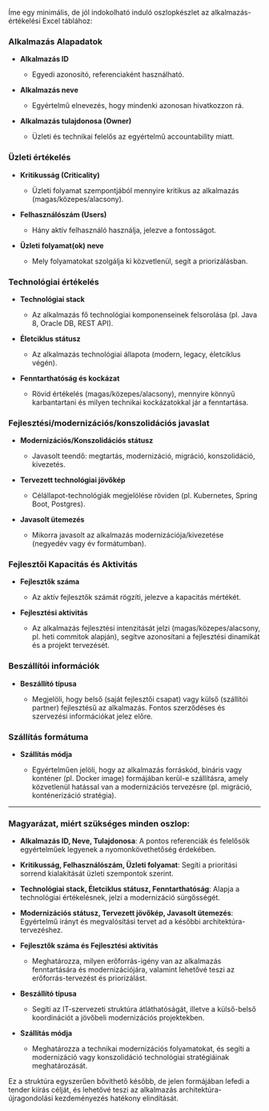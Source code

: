 Íme egy minimális, de jól indokolható induló oszlopkészlet az alkalmazás-értékelési Excel táblához:

### Alkalmazás Alapadatok

* **Alkalmazás ID**

  * Egyedi azonosító, referenciaként használható.
* **Alkalmazás neve**

  * Egyértelmű elnevezés, hogy mindenki azonosan hivatkozzon rá.
* **Alkalmazás tulajdonosa (Owner)**

  * Üzleti és technikai felelős az egyértelmű accountability miatt.

### Üzleti értékelés

* **Kritikusság (Criticality)**

  * Üzleti folyamat szempontjából mennyire kritikus az alkalmazás (magas/közepes/alacsony).
* **Felhasználószám (Users)**

  * Hány aktív felhasználó használja, jelezve a fontosságot.
* **Üzleti folyamat(ok) neve**

  * Mely folyamatokat szolgálja ki közvetlenül, segít a priorizálásban.

### Technológiai értékelés

* **Technológiai stack**

  * Az alkalmazás fő technológiai komponenseinek felsorolása (pl. Java 8, Oracle DB, REST API).
* **Életciklus státusz**

  * Az alkalmazás technológiai állapota (modern, legacy, életciklus végén).
* **Fenntarthatóság és kockázat**

  * Rövid értékelés (magas/közepes/alacsony), mennyire könnyű karbantartani és milyen technikai kockázatokkal jár a fenntartása.

### Fejlesztési/modernizációs/konszolidációs javaslat

* **Modernizációs/Konszolidációs státusz**

  * Javasolt teendő: megtartás, modernizáció, migráció, konszolidáció, kivezetés.
* **Tervezett technológiai jövőkép**

  * Célállapot-technológiák megjelölése röviden (pl. Kubernetes, Spring Boot, Postgres).
* **Javasolt ütemezés**

  * Mikorra javasolt az alkalmazás modernizációja/kivezetése (negyedév vagy év formátumban).

### Fejlesztői Kapacitás és Aktivitás

* **Fejlesztők száma**

  * Az aktív fejlesztők számát rögzíti, jelezve a kapacitás mértékét.

* **Fejlesztési aktivitás**

  * Az alkalmazás fejlesztési intenzitását jelzi (magas/közepes/alacsony, pl. heti commitok alapján), segítve azonosítani a fejlesztési dinamikát és a projekt tervezését.

### Beszállítói információk

* **Beszállító típusa**

  * Megjelöli, hogy belső (saját fejlesztői csapat) vagy külső (szállítói partner) fejlesztésű az alkalmazás. Fontos szerződéses és szervezési információkat jelez előre.

### Szállítás formátuma

* **Szállítás módja**

  * Egyértelműen jelöli, hogy az alkalmazás forráskód, bináris vagy konténer (pl. Docker image) formájában kerül-e szállításra, amely közvetlenül hatással van a modernizációs tervezésre (pl. migráció, konténerizáció stratégia).

---

### Magyarázat, miért szükséges minden oszlop:

* **Alkalmazás ID, Neve, Tulajdonosa**:
  A pontos referenciák és felelősök egyértelműek legyenek a nyomonkövethetőség érdekében.

* **Kritikusság, Felhasználószám, Üzleti folyamat**:
  Segíti a prioritási sorrend kialakítását üzleti szempontok szerint.

* **Technológiai stack, Életciklus státusz, Fenntarthatóság**:
  Alapja a technológiai értékelésnek, jelzi a modernizáció sürgősségét.

* **Modernizációs státusz, Tervezett jövőkép, Javasolt ütemezés**:
  Egyértelmű irányt és megvalósítási tervet ad a későbbi architektúra-tervezéshez.

* **Fejlesztők száma és Fejlesztési aktivitás**

  * Meghatározza, milyen erőforrás-igény van az alkalmazás fenntartására és modernizációjára, valamint lehetővé teszi az erőforrás-tervezést és priorizálást.

* **Beszállító típusa**

  * Segíti az IT-szervezeti struktúra átláthatóságát, illetve a külső-belső koordinációt a jövőbeli modernizációs projektekben.

* **Szállítás módja**

  * Meghatározza a technikai modernizációs folyamatokat, és segíti a modernizáció vagy konszolidáció technológiai stratégiáinak meghatározását.


Ez a struktúra egyszerűen bővíthető később, de jelen formájában lefedi a tender kiírás célját, és lehetővé teszi az alkalmazás architektúra-újragondolási kezdeményezés hatékony elindítását.
